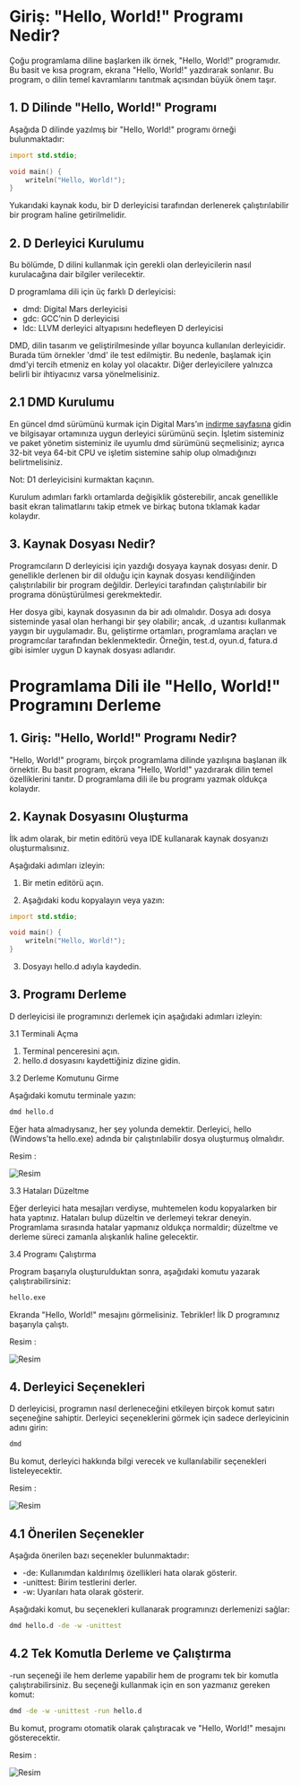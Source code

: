 # Giriş: "Hello, World!" Programı Nedir?

Çoğu programlama diline başlarken ilk örnek, "Hello, World!" programıdır. 
Bu basit ve kısa program, ekrana "Hello, World!" yazdırarak sonlanır. 
Bu program, o dilin temel kavramlarını tanıtmak açısından büyük önem taşır.

## 1. D Dilinde "Hello, World!" Programı

Aşağıda D dilinde yazılmış bir "Hello, World!" programı örneği bulunmaktadır:

```d
import std.stdio;

void main() {
    writeln("Hello, World!");
}
```

Yukarıdaki kaynak kodu, bir D derleyicisi tarafından derlenerek çalıştırılabilir bir program haline getirilmelidir.

## 2. D Derleyici Kurulumu

Bu bölümde, D dilini kullanmak için gerekli olan derleyicilerin nasıl kurulacağına dair bilgiler verilecektir. 

D programlama dili için üç farklı D derleyicisi:

- dmd: Digital Mars derleyicisi
- gdc: GCC’nin D derleyicisi
- ldc: LLVM derleyici altyapısını hedefleyen D derleyicisi

DMD, dilin tasarım ve geliştirilmesinde yıllar boyunca kullanılan derleyicidir. 
Burada tüm örnekler 'dmd' ile test edilmiştir. 
Bu nedenle, başlamak için dmd’yi tercih etmeniz en kolay yol olacaktır. 
Diğer derleyicilere yalnızca belirli bir ihtiyacınız varsa yönelmelisiniz. 

## 2.1 DMD Kurulumu

En güncel dmd sürümünü kurmak için Digital Mars’ın [indirme sayfasına](https://dlang.org/download.html) gidin ve bilgisayar ortamınıza uygun derleyici sürümünü seçin. 
İşletim sisteminiz ve paket yönetim sisteminiz ile uyumlu dmd sürümünü seçmelisiniz; 
ayrıca 32-bit veya 64-bit CPU ve işletim sistemine sahip olup olmadığınızı belirtmelisiniz. 

Not: D1 derleyicisini kurmaktan kaçının.

Kurulum adımları farklı ortamlarda değişiklik gösterebilir, ancak genellikle basit ekran talimatlarını takip etmek ve birkaç butona tıklamak kadar kolaydır.

## 3. Kaynak Dosyası Nedir?

Programcıların D derleyicisi için yazdığı dosyaya kaynak dosyası denir. 
D genellikle derlenen bir dil olduğu için kaynak dosyası kendiliğinden çalıştırılabilir bir program değildir. 
Derleyici tarafından çalıştırılabilir bir programa dönüştürülmesi gerekmektedir.

Her dosya gibi, kaynak dosyasının da bir adı olmalıdır. 
Dosya adı dosya sisteminde yasal olan herhangi bir şey olabilir; ancak, .d uzantısı kullanmak yaygın bir uygulamadır.
Bu, geliştirme ortamları, programlama araçları ve programcılar tarafından beklenmektedir.
Örneğin, test.d, oyun.d, fatura.d gibi isimler uygun D kaynak dosyası adlarıdır.

# Programlama Dili ile "Hello, World!" Programını Derleme

## 1. Giriş: "Hello, World!" Programı Nedir?

"Hello, World!" programı, birçok programlama dilinde yazılışına başlanan ilk örnektir. 
Bu basit program, ekrana "Hello, World!" yazdırarak dilin temel özelliklerini tanıtır. 
D programlama dili ile bu programı yazmak oldukça kolaydır.

## 2. Kaynak Dosyasını Oluşturma

İlk adım olarak, bir metin editörü veya IDE kullanarak kaynak dosyanızı oluşturmalısınız. 

Aşağıdaki adımları izleyin:

1. Bir metin editörü açın.

2. Aşağıdaki kodu kopyalayın veya yazın:

```d
import std.stdio;

void main() {
    writeln("Hello, World!");
}
```

3. Dosyayı hello.d adıyla kaydedin.

## 3. Programı Derleme

D derleyicisi ile programınızı derlemek için aşağıdaki adımları izleyin:

3.1 Terminali Açma

1. Terminal penceresini açın.
2. hello.d dosyasını kaydettiğiniz dizine gidin.

3.2 Derleme Komutunu Girme

Aşağıdaki komutu terminale yazın:

```bash
dmd hello.d
```

Eğer hata almadıysanız, her şey yolunda demektir. 
Derleyici, hello (Windows'ta hello.exe) adında bir çalıştırılabilir dosya oluşturmuş olmalıdır.

Resim :

![Resim](https://i.ibb.co/jW8LfcN/resim-2024-09-23-231629760.png)

3.3 Hataları Düzeltme

Eğer derleyici hata mesajları verdiyse, muhtemelen kodu kopyalarken bir hata yaptınız. 
Hataları bulup düzeltin ve derlemeyi tekrar deneyin. 
Programlama sırasında hatalar yapmanız oldukça normaldir; düzeltme ve derleme süreci zamanla alışkanlık haline gelecektir.

3.4 Programı Çalıştırma

Program başarıyla oluşturulduktan sonra, aşağıdaki komutu yazarak çalıştırabilirsiniz:

```bash
hello.exe
```

Ekranda "Hello, World!" mesajını görmelisiniz. Tebrikler! İlk D programınız başarıyla çalıştı.

Resim : 

![Resim](https://i.ibb.co/1GG87kP/resim-2024-09-23-231920280.png)

## 4. Derleyici Seçenekleri

D derleyicisi, programın nasıl derleneceğini etkileyen birçok komut satırı seçeneğine sahiptir. 
Derleyici seçeneklerini görmek için sadece derleyicinin adını girin:

```bash
dmd
```

Bu komut, derleyici hakkında bilgi verecek ve kullanılabilir seçenekleri listeleyecektir.

Resim : 

![Resim](https://i.ibb.co/BrSWRBj/resim-2024-09-23-232135197.png)

## 4.1 Önerilen Seçenekler

Aşağıda önerilen bazı seçenekler bulunmaktadır:

- -de: Kullanımdan kaldırılmış özellikleri hata olarak gösterir.
- -unittest: Birim testlerini derler.
- -w: Uyarıları hata olarak gösterir.

Aşağıdaki komut, bu seçenekleri kullanarak programınızı derlemenizi sağlar:

```bash
dmd hello.d -de -w -unittest
```

## 4.2 Tek Komutla Derleme ve Çalıştırma

-run seçeneği ile hem derleme yapabilir hem de programı tek bir komutla çalıştırabilirsiniz. 
Bu seçeneği kullanmak için en son yazmanız gereken komut:

```bash
dmd -de -w -unittest -run hello.d
```

Bu komut, programı otomatik olarak çalıştıracak ve "Hello, World!" mesajını gösterecektir.

Resim : 

![Resim](https://i.ibb.co/LY6tLvk/DMD-Settings-Run.png)
